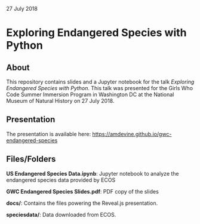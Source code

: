27 July 2018

# Exploring Endangered Species with Python

## About

This repository contains slides and a Jupyter notebook for the talk *Exploring Endangered Species with Python*. This talk was presented for the Girls Who Code Summer Immersion Program in Washington DC at the National Museum of Natural History on 27 July 2018.

## Presentation

The presentation is available here: https://amdevine.github.io/gwc-endangered-species

## Files/Folders

**US Endangered Species Data.ipynb**: Jupyter notebook to analyze the endangered species data provided by ECOS

**GWC Endangered Species Slides.pdf**: PDF copy of the slides

**docs/**: Contains the files powering the Reveal.js presentation.

**speciesdata/**: Data downloaded from ECOS.
 

